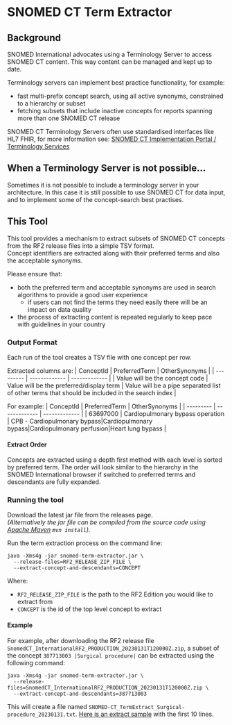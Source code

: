 # SNOMED CT Term Extractor
## Background
SNOMED International advocates using a Terminology Server to access SNOMED CT content. 
This way content can be managed and kept up to date. 

Terminology servers can implement best practice functionality, for example:
- fast multi-prefix concept search, using all active synonyms, constrained to a hierarchy or subset
- fetching subsets that include inactive concepts for reports spanning more than one SNOMED CT release

SNOMED CT Terminology Servers often use standardised interfaces like HL7 FHIR, for more information see: 
[SNOMED CT Implementation Portal / Terminology Services](https://implementation.snomed.org/terminology-services) 

## When a Terminology Server is not possible...
Sometimes it is not possible to include a terminology server in your architecture. 
In this case it is still possible to use SNOMED CT for data input, and to implement some of the concept-search best practises.

## This Tool
This tool provides a mechanism to extract subsets of SNOMED CT concepts from the RF2 release files into a simple TSV format.  
Concept identifiers are extracted along with their preferred terms and also the acceptable synonyms.

Please ensure that:
- both the preferred term and acceptable synonyms are used in search algorithms to provide a good user experience
  - if users can not find the terms they need easily there will be an impact on data quality
- the process of extracting content is repeated regularly to keep pace with guidelines in your country


### Output Format
Each run of the tool creates a TSV file with one concept per row. 

Extracted columns are:
| ConceptId | PreferredTerm | OtherSynonyms |
| --------- | ------------- | ------------- |
| Value will be the concept code | Value will be the preferred/display term | Value will be a pipe separated list of other terms that should be included in the search index |

For example:
| ConceptId | PreferredTerm | OtherSynonyms |
| --------- | ------------- | ------------- |
| 63697000 | Cardiopulmonary bypass operation | CPB - Cardiopulmonary bypass\|Cardiopulmonary bypass\|Cardiopulmonary perfusion\|Heart lung bypass |

#### Extract Order
Concepts are extracted using a depth first method with each level is sorted by preferred term. 
The order will look similar to the hierarchy in the SNOMED International browser if switched to preferred terms and descendants are fully expanded.

### Running the tool
Download the latest jar file from the releases page.  
_(Alternatively the jar file can be compiled from the source code using 
[Apache Maven](https://maven.apache.org/guides/getting-started/maven-in-five-minutes.html) `mvn install`)._

Run the term extraction process on the command line:
```
java -Xms4g -jar snomed-term-extractor.jar \
  --release-files=RF2_RELEASE_ZIP_FILE \
  --extract-concept-and-descendants=CONCEPT
```
Where: 
- `RF2_RELEASE_ZIP_FILE` is the path to the RF2 Edition you would like to extract from
- `CONCEPT` is the id of the top level concept to extract

#### Example
For example, after downloading the RF2 release file `SnomedCT_InternationalRF2_PRODUCTION_20230131T120000Z.zip`,
a subset of the concept `387713003 |Surgical procedure|` can be extracted using the following command:
```
java -Xms4g -jar snomed-term-extractor.jar \
  --release-files=SnomedCT_InternationalRF2_PRODUCTION_20230131T120000Z.zip \
  --extract-concept-and-descendants=387713003
```
This will create a file named `SNOMED-CT_TermExtract_Surgical-procedure_20230131.txt`. [Here is an extract sample](https://gist.github.com/kaicode/66aee88e1549335b5f86a45bcb86803a) with the first 10 lines.
